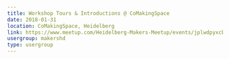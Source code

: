 ```yaml
---
title: Workshop Tours & Introductions @ CoMakingSpace
date: 2018-01-31
location: CoMakingSpace, Heidelberg
link: https://www.meetup.com/Heidelberg-Makers-Meetup/events/jplwdpyxcbpc/
usergroup: makershd
type: usergroup
---
```

